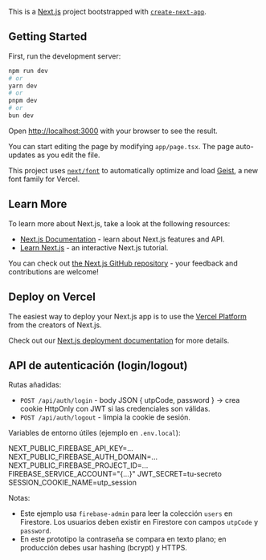 This is a [Next.js](https://nextjs.org) project bootstrapped with [`create-next-app`](https://nextjs.org/docs/app/api-reference/cli/create-next-app).

## Getting Started

First, run the development server:

```bash
npm run dev
# or
yarn dev
# or
pnpm dev
# or
bun dev
```

Open [http://localhost:3000](http://localhost:3000) with your browser to see the result.

You can start editing the page by modifying `app/page.tsx`. The page auto-updates as you edit the file.

This project uses [`next/font`](https://nextjs.org/docs/app/building-your-application/optimizing/fonts) to automatically optimize and load [Geist](https://vercel.com/font), a new font family for Vercel.

## Learn More

To learn more about Next.js, take a look at the following resources:

- [Next.js Documentation](https://nextjs.org/docs) - learn about Next.js features and API.
- [Learn Next.js](https://nextjs.org/learn) - an interactive Next.js tutorial.

You can check out [the Next.js GitHub repository](https://github.com/vercel/next.js) - your feedback and contributions are welcome!

## Deploy on Vercel

The easiest way to deploy your Next.js app is to use the [Vercel Platform](https://vercel.com/new?utm_medium=default-template&filter=next.js&utm_source=create-next-app&utm_campaign=create-next-app-readme) from the creators of Next.js.

Check out our [Next.js deployment documentation](https://nextjs.org/docs/app/building-your-application/deploying) for more details.

## API de autenticación (login/logout)

Rutas añadidas:
- `POST /api/auth/login` - body JSON { utpCode, password } → crea cookie HttpOnly con JWT si las credenciales son válidas.
- `POST /api/auth/logout` - limpia la cookie de sesión.

Variables de entorno útiles (ejemplo en `.env.local`):

NEXT_PUBLIC_FIREBASE_API_KEY=...
NEXT_PUBLIC_FIREBASE_AUTH_DOMAIN=...
NEXT_PUBLIC_FIREBASE_PROJECT_ID=...
FIREBASE_SERVICE_ACCOUNT="{...}"
JWT_SECRET=tu-secreto
SESSION_COOKIE_NAME=utp_session

Notas:
- Este ejemplo usa `firebase-admin` para leer la colección `users` en Firestore. Los usuarios deben existir en Firestore con campos `utpCode` y `password`.
- En este prototipo la contraseña se compara en texto plano; en producción debes usar hashing (bcrypt) y HTTPS.

